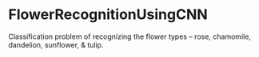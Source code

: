 # FlowerRecognitionUsingCNN



Classification problem of recognizing the flower types – rose, chamomile, dandelion, sunflower, & tulip.
